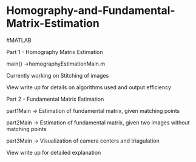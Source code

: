 # Homography-and-Fundamental-Matrix-Estimation
#MATLAB

Part 1 - Homography Matrix Estimation

main() ->homographyEstimationMain.m

Currently working on Stitching of images

View write up for details on algorithms used and output efficiency



Part 2 - Fundamental Matrix Estimation

part1Main -> Estimation of fundamental matrix, given matching points

part2Main -> Estimation of fundamental matrix, given two images without matching points

part3Main -> Visualization of camera centers and triagulation

View write up for detailed explanation
